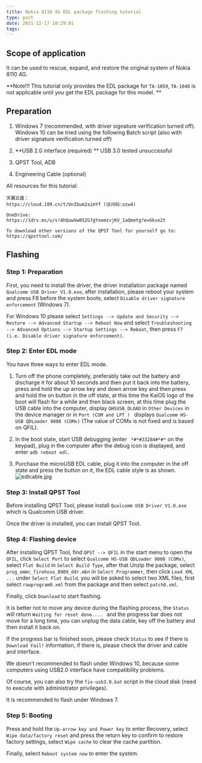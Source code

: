 ```yaml
---
title: Nokia 8110 4G EDL package flashing tutorial
type: post
date: 2021-12-17 10:29:01
tags: 
---
```


## Scope of application

It can be used to rescue, expand, and restore the original system of Nokia 8110 4G.

**Note!!! This tutorial only provides the EDL package for `TA-1059`, `TA-1048` is not applicable until you get the EDL package for this model.  **

<!-- more -->

## Preparation

1. Windows 7 (recommended, with driver signature verification turned off).
    Windows 10 can be tried using the following Batch script (also with driver signature verification turned off)

2. **USB 2.0 interface (required)  ** USB 3.0 tested unsuccessful
3. QPST Tool, ADB
4. Engineering Cable (optional)

All resources for this tutorial:

```
天翼云盘：
https://cloud.189.cn/t/UnIbum2aimYf (访问码:ozw4)

OneDrive:
https://1drv.ms/u/s!AhQuwVw05ZG7gYxemzvjKV_1aQmetg?e=6kse2t

To download other versions of the QPST Tool for yourself go to:
https://qpsttool.com/
```

## Flashing

### Step 1: Preparation

First, you need to install the driver, the driver installation package named `Qualcomm USB Driver V1.0.exe`, after installation, please reboot your system and press F8 before the system boots, select `Disable driver signature enforcement` (Windows 7).

For Windows 10 please select `Settings --> Update and Security --> Restore --> Advanced Startup --> Reboot Now` and select `Troubleshooting --> Advanced Options --> Startup Settings --> Reboot`, then press `F7 (i.e. Disable driver signature enforcement)`.

### Step 2: Enter EDL mode

You have three ways to enter EDL mode.

1. Turn off the phone completely, preferably take out the battery and discharge it for about 10 seconds and then put it back into the battery, press and hold the up arrow key and down arrow key and then press and hold the on button in the off state, at this time the KaiOS logo of the boot will flash for a while and then black screen, at this time plug the USB cable into the computer, display `QHSUSB_DLOAD` in `Other Devices` in the device manager or in `Port (COM and LPT ) ` displays `Qualcomm HS-USB QDLoader 9008 (COMx)` (The value of COMx is not fixed and is based on QFIL).

2. In the boot state, start USB debugging (enter ` *#*#33284#*#*` on the keypad), plug in the computer after the debug icon is displayed, and enter `adb reboot edl`.

3. Purchase the microUSB EDL cable, plug it into the computer in the off state and press the button on it, the EDL cable style is as shown.   
![edlcable.jpg](https://i.loli.net/2021/08/28/XbxU74GVyjIqNak.jpg)

### Step 3: Install QPST Tool

Before installing QPST Tool, please install `Qualcomm USB Driver V1.0.exe` which is Qualcomm USB driver. 

Once the driver is installed, you can install QPST Tool.

### Step 4: Flashing device

After installing QPST Tool, find `QPST --> QFIL` in the start menu to open the `QFIL`, click `Select Port` to select `Qualcomm HS-USB QDLoader 9008 (COMx)`, select `Flat Build` in `Select Build Type`, after that Unzip the package, select `prog_emmc_firehose_8909_ddr.mbn` in `Select Programmer`, then click `Load XML ...` under `Select Flat Build`.  you will be asked to select two XML files, first select `rawprogram0.xml` from the package and then select `patch0.xml`.

Finally, click `Download` to start flashing.

It is better not to move any device during the flashing process, the `Status` will return `Waiting for reset done.... ` and the progress bar does not move for a long time, you can unplug the data cable, key off the battery and then install it back on.

If the progress bar is finished soon, please check `Status` to see if there is `Download Fail!` information, if there is, please check the driver and cable and interface.

We doesn't recommended to flash under Windows 10, because some computers using USB2.0 interface have compatibility problems.

Of course, you can also try the `fix-usb3.0.bat` script in the cloud disk (need to execute with administrator privileges).

It is recommended to flash under Windows 7. 

### Step 5: Booting

Press and hold the `Up-arrow key and Power key` to enter Recovery, select `Wipe data/factory reset` and press the return key to confirm to restore factory settings, select `Wipe cache` to clear the cache partition.

Finally, select `Reboot system now` to enter the system.
